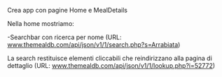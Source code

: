 Crea app con pagine Home e MealDetails

Nella home mostriamo:

-Searchbar con ricerca per nome (URL: www.themealdb.com/api/json/v1/1/search.php?s=Arrabiata)

La search restituisce elementi cliccabili che reindirizzano alla pagina di dettaglio (URL: www.themealdb.com/api/json/v1/1/lookup.php?i=52772)